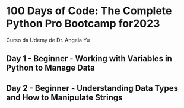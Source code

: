 # 100 Days of Code: The Complete Python Pro Bootcamp for2023
Curso da Udemy de Dr. Angela Yu


## Day 1 - Beginner - Working with Variables in Python to Manage Data

## Day 2 - Beginner - Understanding Data Types and How to Manipulate Strings

